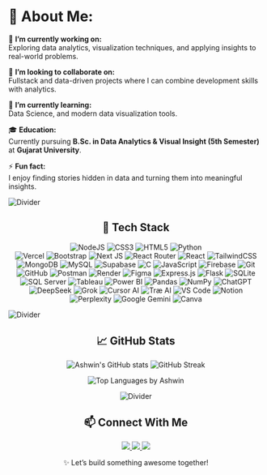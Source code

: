 # 💫 About Me:
🔭 **I’m currently working on:**  
Exploring data analytics, visualization techniques, and applying insights to real-world problems.  

👯 **I’m looking to collaborate on:**  
Fullstack and data-driven projects where I can combine development skills with analytics.  

🌱 **I’m currently learning:**  
Data Science, and modern data visualization tools.  

🎓 **Education:**  
Currently pursuing **B.Sc. in Data Analytics & Visual Insight (5th Semester)** at **Gujarat University**.  

⚡ **Fun fact:**  
I enjoy finding stories hidden in data and turning them into meaningful insights.  

![Divider](https://user-images.githubusercontent.com/73097560/115834477-dbab4500-a447-11eb-908a-139a6edaec5c.gif)

<div align="center">

## 🚀 Tech Stack  

![NodeJS](https://img.shields.io/badge/node.js-6DA55F?style=for-the-badge&logo=node.js&logoColor=white) ![CSS3](https://img.shields.io/badge/css3-%231572B6.svg?style=for-the-badge&logo=css3&logoColor=white) ![HTML5](https://img.shields.io/badge/html5-%23E34F26.svg?style=for-the-badge&logo=html5&logoColor=white) ![Python](https://img.shields.io/badge/python-3670A0?style=for-the-badge&logo=python&logoColor=ffdd54)  
![Vercel](https://img.shields.io/badge/vercel-%23000000.svg?style=for-the-badge&logo=vercel&logoColor=white)  ![Bootstrap](https://img.shields.io/badge/bootstrap-%23563D7C.svg?style=for-the-badge&logo=bootstrap&logoColor=white)  ![Next JS](https://img.shields.io/badge/Next-black?style=for-the-badge&logo=next.js&logoColor=white)  ![React Router](https://img.shields.io/badge/React_Router-CA4245?style=for-the-badge&logo=react-router&logoColor=white)  ![React](https://img.shields.io/badge/react-%2320232a.svg?style=for-the-badge&logo=react&logoColor=%2361DAFB)  ![TailwindCSS](https://img.shields.io/badge/tailwindcss-%2338B2AC.svg?style=for-the-badge&logo=tailwind-css&logoColor=white)  ![MongoDB](https://img.shields.io/badge/MongoDB-%234ea94b.svg?style=for-the-badge&logo=mongodb&logoColor=white)  ![MySQL](https://img.shields.io/badge/mysql-%2300f.svg?style=for-the-badge&logo=mysql&logoColor=white)  ![Supabase](https://img.shields.io/badge/Supabase-3ECF8E?style=for-the-badge&logo=supabase&logoColor=white)  ![C](https://img.shields.io/badge/C-00599C?style=for-the-badge&logo=c&logoColor=white)  ![JavaScript](https://img.shields.io/badge/JavaScript-F7DF1E?style=for-the-badge&logo=javascript&logoColor=black)  ![Firebase](https://img.shields.io/badge/Firebase-FFCA28?style=for-the-badge&logo=firebase&logoColor=black)  ![Git](https://img.shields.io/badge/Git-F05032?style=for-the-badge&logo=git&logoColor=white)  ![GitHub](https://img.shields.io/badge/GitHub-181717?style=for-the-badge&logo=github&logoColor=white)  ![Postman](https://img.shields.io/badge/Postman-FF6C37?style=for-the-badge&logo=postman&logoColor=white)  ![Render](https://img.shields.io/badge/Render-46A2F1?style=for-the-badge&logo=render&logoColor=white)  ![Figma](https://img.shields.io/badge/Figma-F24E1E?style=for-the-badge&logo=figma&logoColor=white)  ![Express.js](https://img.shields.io/badge/Express.js-000000?style=for-the-badge&logo=express&logoColor=white)  ![Flask](https://img.shields.io/badge/Flask-000000?style=for-the-badge&logo=flask&logoColor=white)  ![SQLite](https://img.shields.io/badge/SQLite-07405E?style=for-the-badge&logo=sqlite&logoColor=white)  ![SQL Server](https://img.shields.io/badge/SQL%20Server-CC2927?style=for-the-badge&logo=microsoftsqlserver&logoColor=white) ![Tableau](https://img.shields.io/badge/Tableau-E97627?style=for-the-badge&logo=tableau&logoColor=white) ![Power BI](https://img.shields.io/badge/Power%20BI-F2C811?style=for-the-badge&logo=powerbi&logoColor=black) ![Pandas](https://img.shields.io/badge/Pandas-150458?style=for-the-badge&logo=pandas&logoColor=white)  ![NumPy](https://img.shields.io/badge/NumPy-013243?style=for-the-badge&logo=numpy&logoColor=white)  ![ChatGPT](https://img.shields.io/badge/ChatGPT-74aa9c?style=for-the-badge&logo=openai&logoColor=white)  ![DeepSeek](https://img.shields.io/badge/DeepSeek-blue?style=for-the-badge&logoColor=white)  ![Grok](https://img.shields.io/badge/Grok-black?style=for-the-badge&logo=x&logoColor=white)  ![Cursor AI](https://img.shields.io/badge/Cursor-AI-blueviolet?style=for-the-badge&logo=cursor&logoColor=white)  ![Træ AI](https://img.shields.io/badge/Tr%C3%A6%20AI-black?style=for-the-badge&logo=tree&logoColor=green)   ![VS Code](https://img.shields.io/badge/VS_Code-0078D4?style=for-the-badge&logo=visual-studio-code&logoColor=white)  ![Notion](https://img.shields.io/badge/Notion-%23000000.svg?style=for-the-badge&logo=notion&logoColor=white) ![Perplexity](https://img.shields.io/badge/Perplexity-000000?style=for-the-badge&logo=openai&logoColor=white) ![Google Gemini](https://img.shields.io/badge/Google%20Gemini-4285F4?style=for-the-badge&logo=google&logoColor=white) ![Canva](https://img.shields.io/badge/Canva-00C4CC?style=for-the-badge&logo=canva&logoColor=white)

</div>

![Divider](https://user-images.githubusercontent.com/73097560/115834477-dbab4500-a447-11eb-908a-139a6edaec5c.gif)

<div align="center">

## 📈 GitHub Stats

<p align="center">
  <img src="https://github-readme-stats.vercel.app/api?username=Ashwin-1718&show_icons=true&theme=radical&include_all_commits=true" alt="Ashwin's GitHub stats" />
  <img src="https://github-readme-streak-stats.herokuapp.com/?user=Ashwin-1718&theme=radical" alt="GitHub Streak" />
</p>

<p align="center">
  <!-- <img src="https://github-readme-stats.vercel.app/api/top-langs/?username=Ashwin-1718&layout=compact&theme=radical" alt="Top Languages by Ashwin" /> -->
  <img src="https://github-readme-stats.vercel.app/api/top-langs/?username=Ashwin-1718&layout=compact&theme=radical&exclude_repo=repository-name-to-ignore" alt="Top Languages by Ashwin" />
</p>


![Divider](https://user-images.githubusercontent.com/73097560/115834477-dbab4500-a447-11eb-908a-139a6edaec5c.gif)

## 📫 Connect With Me

<p align="center">
<a href="https://twitter.com/ashwin_yadav28" target="_blank">
<img src="https://img.shields.io/badge/Twitter-1DA1F2?style=for-the-badge&logo=twitter&logoColor=white" />
</a>
<a href="https://instagram.com/ashwin.yadav28" target="_blank">
<img src="https://img.shields.io/badge/Instagram-E4405F?style=for-the-badge&logo=instagram&logoColor=white" />
</a>
<a href="mailto:aayadav371@gmail.com" target="_blank">
<img src="https://img.shields.io/badge/Gmail-D14836?style=for-the-badge&logo=gmail&logoColor=white" />
</a>
</p>

<p align="center">✨ Let’s build something awesome together!</p>
